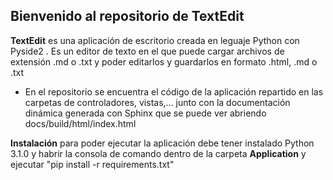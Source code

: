 ## Bienvenido al repositorio de TextEdit 

**TextEdit** es una aplicación de escritorio creada en leguaje Python con Pyside2 . Es un editor de texto en el que puede cargar archivos de extensión .md o .txt y poder editarlos y guardarlos en formato .html, .md o .txt


* En el repositorio se encuentra el código de la aplicación repartido en las carpetas de controladores, vistas,... junto con la documentación dinámica generada con Sphinx que se puede ver abriendo docs/build/html/index.html

**Instalación** 
para poder ejecutar la aplicación debe tener instalado Python 3.1.0 y habrir la consola de comando dentro de la carpeta **Application** y ejecutar "pip install -r requirements.txt"
